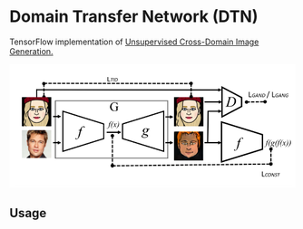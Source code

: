 # Domain Transfer Network (DTN) 
TensorFlow implementation of [Unsupervised Cross-Domain Image Generation.](https://arxiv.org/abs/1611.02200)

![alt text](jpg/dtn.jpg)

## Usage


